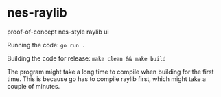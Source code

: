 # nes-raylib
proof-of-concept nes-style raylib ui

Running the code: `go run .`

Building the code for release: `make clean && make build`

The program might take a long time to compile when building for the first time.
This is because go has to compile raylib first, which might take a couple of minutes.

